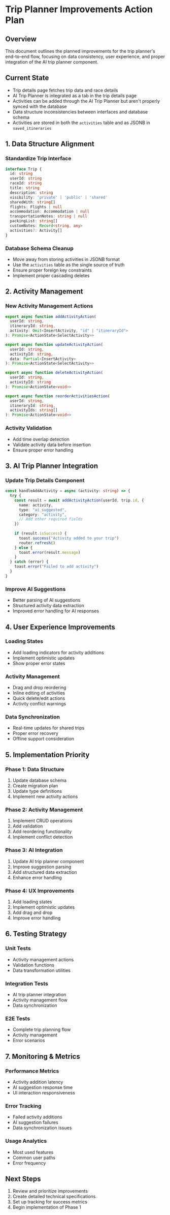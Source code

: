 # Trip Planner Improvements Action Plan

## Overview
This document outlines the planned improvements for the trip planner's end-to-end flow, focusing on data consistency, user experience, and proper integration of the AI trip planner component.

## Current State
- Trip details page fetches trip data and race details
- AI Trip Planner is integrated as a tab in the trip details page
- Activities can be added through the AI Trip Planner but aren't properly synced with the database
- Data structure inconsistencies between interfaces and database schema
- Activities are stored in both the `activities` table and as JSONB in `saved_itineraries`

## 1. Data Structure Alignment

### Standardize Trip Interface
```typescript
interface Trip {
  id: string
  userId: string
  raceId: string
  title: string
  description: string
  visibility: 'private' | 'public' | 'shared'
  sharedWith: string[]
  flights: Flights | null
  accommodation: Accommodation | null
  transportationNotes: string | null
  packingList: string[]
  customNotes: Record<string, any>
  activities?: Activity[]
}
```

### Database Schema Cleanup
- Move away from storing activities in JSONB format
- Use the `activities` table as the single source of truth
- Ensure proper foreign key constraints
- Implement proper cascading deletes

## 2. Activity Management

### New Activity Management Actions
```typescript
export async function addActivityAction(
  userId: string,
  itineraryId: string,
  activity: Omit<InsertActivity, "id" | "itineraryId">
): Promise<ActionState<SelectActivity>>

export async function updateActivityAction(
  userId: string,
  activityId: string,
  data: Partial<InsertActivity>
): Promise<ActionState<SelectActivity>>

export async function deleteActivityAction(
  userId: string,
  activityId: string
): Promise<ActionState<void>>

export async function reorderActivitiesAction(
  userId: string,
  itineraryId: string,
  activityIds: string[]
): Promise<ActionState<void>>
```

### Activity Validation
- Add time overlap detection
- Validate activity data before insertion
- Ensure proper error handling

## 3. AI Trip Planner Integration

### Update Trip Details Component
```typescript
const handleAddActivity = async (activity: string) => {
  try {
    const result = await addActivityAction(userId, trip.id, {
      name: activity,
      type: "ai_suggested",
      category: "activity",
      // Add other required fields
    })
    
    if (result.isSuccess) {
      toast.success("Activity added to your trip")
      router.refresh()
    } else {
      toast.error(result.message)
    }
  } catch (error) {
    toast.error("Failed to add activity")
  }
}
```

### Improve AI Suggestions
- Better parsing of AI suggestions
- Structured activity data extraction
- Improved error handling for AI responses

## 4. User Experience Improvements

### Loading States
- Add loading indicators for activity additions
- Implement optimistic updates
- Show proper error states

### Activity Management
- Drag and drop reordering
- Inline editing of activities
- Quick delete/edit actions
- Activity conflict warnings

### Data Synchronization
- Real-time updates for shared trips
- Proper error recovery
- Offline support consideration

## 5. Implementation Priority

### Phase 1: Data Structure
1. Update database schema
2. Create migration plan
3. Update type definitions
4. Implement new activity actions

### Phase 2: Activity Management
1. Implement CRUD operations
2. Add validation
3. Add reordering functionality
4. Implement conflict detection

### Phase 3: AI Integration
1. Update AI trip planner component
2. Improve suggestion parsing
3. Add structured data extraction
4. Enhance error handling

### Phase 4: UX Improvements
1. Add loading states
2. Implement optimistic updates
3. Add drag and drop
4. Improve error handling

## 6. Testing Strategy

### Unit Tests
- Activity management actions
- Validation functions
- Data transformation utilities

### Integration Tests
- AI trip planner integration
- Activity management flow
- Data synchronization

### E2E Tests
- Complete trip planning flow
- Activity management
- Error scenarios

## 7. Monitoring & Metrics

### Performance Metrics
- Activity addition latency
- AI suggestion response time
- UI interaction responsiveness

### Error Tracking
- Failed activity additions
- AI suggestion failures
- Data synchronization issues

### Usage Analytics
- Most used features
- Common user paths
- Error frequency

## Next Steps
1. Review and prioritize improvements
2. Create detailed technical specifications
3. Set up tracking for success metrics
4. Begin implementation of Phase 1 